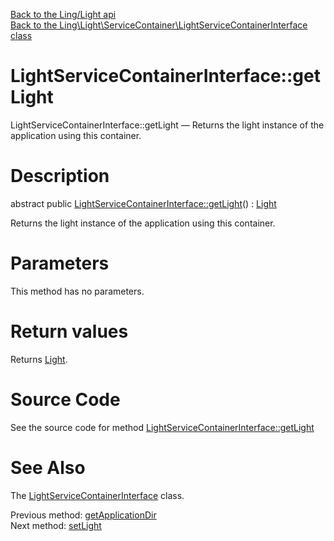 [Back to the Ling/Light api](https://github.com/lingtalfi/Light/blob/master/doc/api/Ling/Light.md)<br>
[Back to the Ling\Light\ServiceContainer\LightServiceContainerInterface class](https://github.com/lingtalfi/Light/blob/master/doc/api/Ling/Light/ServiceContainer/LightServiceContainerInterface.md)


LightServiceContainerInterface::getLight
================



LightServiceContainerInterface::getLight — Returns the light instance of the application using this container.




Description
================


abstract public [LightServiceContainerInterface::getLight](https://github.com/lingtalfi/Light/blob/master/doc/api/Ling/Light/ServiceContainer/LightServiceContainerInterface/getLight.md)() : [Light](https://github.com/lingtalfi/Light/blob/master/doc/api/Ling/Light/Core/Light.md)




Returns the light instance of the application using this container.




Parameters
================

This method has no parameters.


Return values
================

Returns [Light](https://github.com/lingtalfi/Light/blob/master/doc/api/Ling/Light/Core/Light.md).








Source Code
===========
See the source code for method [LightServiceContainerInterface::getLight](https://github.com/lingtalfi/Light/blob/master/ServiceContainer/LightServiceContainerInterface.php#L26-L26)


See Also
================

The [LightServiceContainerInterface](https://github.com/lingtalfi/Light/blob/master/doc/api/Ling/Light/ServiceContainer/LightServiceContainerInterface.md) class.

Previous method: [getApplicationDir](https://github.com/lingtalfi/Light/blob/master/doc/api/Ling/Light/ServiceContainer/LightServiceContainerInterface/getApplicationDir.md)<br>Next method: [setLight](https://github.com/lingtalfi/Light/blob/master/doc/api/Ling/Light/ServiceContainer/LightServiceContainerInterface/setLight.md)<br>

